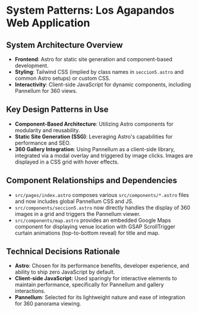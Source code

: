 # System Patterns: Los Agapandos Web Application

## System Architecture Overview
- **Frontend**: Astro for static site generation and component-based development.
- **Styling**: Tailwind CSS (implied by class names in `seccion5.astro` and common Astro setups) or custom CSS.
- **Interactivity**: Client-side JavaScript for dynamic components, including Pannellum for 360 views.

## Key Design Patterns in Use
- **Component-Based Architecture**: Utilizing Astro components for modularity and reusability.
- **Static Site Generation (SSG)**: Leveraging Astro's capabilities for performance and SEO.
- **360 Gallery Integration**: Using Pannellum as a client-side library, integrated via a modal overlay and triggered by image clicks. Images are displayed in a CSS grid with hover effects.

## Component Relationships and Dependencies
- `src/pages/index.astro` composes various `src/components/*.astro` files and now includes global Pannellum CSS and JS.
- `src/components/seccion5.astro` now directly handles the display of 360 images in a grid and triggers the Pannellum viewer.
- `src/components/map.astro` provides an embedded Google Maps component for displaying venue location with GSAP ScrollTrigger curtain animations (top-to-bottom reveal) for title and map.

## Technical Decisions Rationale
- **Astro**: Chosen for its performance benefits, developer experience, and ability to ship zero JavaScript by default.
- **Client-side JavaScript**: Used sparingly for interactive elements to maintain performance, specifically for Pannellum and gallery interactions.
- **Pannellum**: Selected for its lightweight nature and ease of integration for 360 panorama viewing.